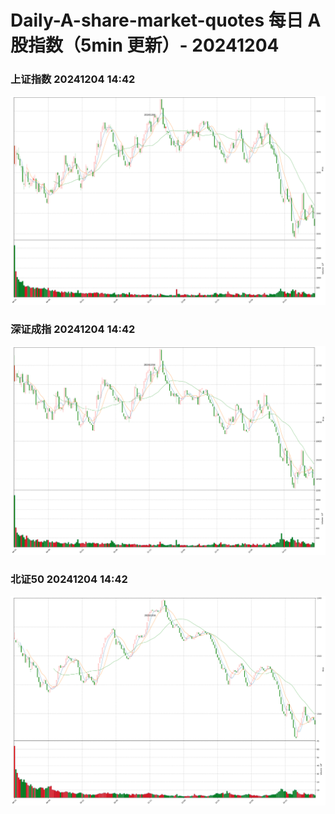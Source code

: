 
# Daily-A-share-market-quotes 每日 A 股指数（5min 更新）- 20241204

### 上证指数 20241204 14:42
![](./fig/2024/12/20241204-sh000001.png)

### 深证成指 20241204 14:42
![](./fig/2024/12/20241204-sz399001.png)

### 北证50 20241204 14:42
![](./fig/2024/12/20241204-bj899050.png)
